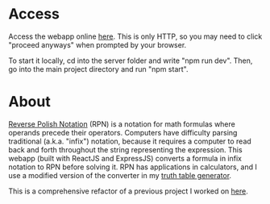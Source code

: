 # Access

Access the webapp online [here](http://3.145.105.32/).  This is only HTTP, so you may need to click "proceed anyways" when prompted by your browser.
 
To start it locally, cd into the server folder and write "npm run dev". Then, go into the main project directory and run "npm start".

# About
[Reverse Polish Notation](https://en.wikipedia.org/wiki/Reverse_Polish_notation) (RPN) is a notation for math formulas where operands precede their operators.  Computers have difficulty parsing traditional (a.k.a. "infix") notation, because it requires a computer to read back and forth throughout the string representing the expression.  This webapp (built with ReactJS and ExpressJS) converts a formula in infix notation to RPN before solving it.  RPN has applications in calculators, and I use a modified version of the converter in my [truth table generator](https://github.com/lstach/Truth-Table-Generator-JavaFX).

This is a comprehensive refactor of a previous project I worked on [here](https://github.com/lstach/Reverse-Polish-Notation).
